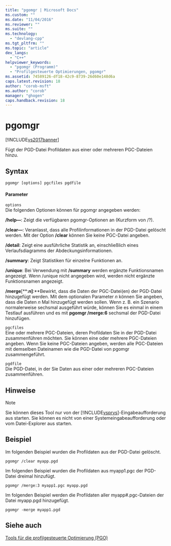 ```yaml
---
title: "pgomgr | Microsoft Docs"
ms.custom: ""
ms.date: "11/04/2016"
ms.reviewer: ""
ms.suite: ""
ms.technology: 
  - "devlang-cpp"
ms.tgt_pltfrm: ""
ms.topic: "article"
dev_langs: 
  - "C++"
helpviewer_keywords: 
  - "pgomgr (Programm)"
  - "Profilgesteuerte Optimierungen, pgomgr"
ms.assetid: 74589126-df18-42c9-8739-26d60e148d6a
caps.latest.revision: 18
author: "corob-msft"
ms.author: "corob"
manager: "ghogen"
caps.handback.revision: 18
---
```

# pgomgr
[!INCLUDE[vs2017banner](../../assembler/inline/includes/vs2017banner.md)]

Fügt der PGD\-Datei Profildaten aus einer oder mehreren PGC\-Dateien hinzu.  
  
## Syntax  
  
```  
pgomgr [options] pgcfiles pgdfile  
```  
  
#### Parameter  
 `options`  
 Die folgenden Optionen können für pgomgr angegeben werden:  
  
 **\/help—**: Zeigt die verfügbaren pgomgr\-Optionen an \(Kurzform von \/?\).  
  
 **\/clear—**: Veranlasst, dass alle Profilinformationen in der PGD\-Datei gelöscht werden.  Mit der Option **\/clear** können Sie keine PGC\-Datei angeben.  
  
 **\/detail**: Zeigt eine ausführliche Statistik an, einschließlich eines Verlaufsdiagramms der Abdeckungsinformationen.  
  
 **\/summary**: Zeigt Statistiken für einzelne Funktionen an.  
  
 **\/unique**: Bei Verwendung mit **\/summary** werden ergänzte Funktionsnamen angezeigt.  Wenn \/unique nicht angegeben wird, werden nicht ergänzte Funktionsnamen angezeigt.  
  
 **\/merge**\[**:***n*\]**:**Bewirkt, dass die Daten der PGC\-Datei\(en\) der PGD\-Datei hinzugefügt werden.  Mit dem optionalen Parameter *n* können Sie angeben, dass die Daten *n* Mal hinzugefügt werden sollen.  Wenn z. B. ein Szenario normalerweise sechsmal ausgeführt würde, können Sie es einmal in einem Testlauf ausführen und es mit **pgomgr \/merge:6** sechsmal der PGD\-Datei hinzufügen.  
  
 `pgcfiles`  
 Eine oder mehrere PGC\-Dateien, deren Profildaten Sie in der PGD\-Datei zusammenführen möchten.  Sie können eine oder mehrere PGC\-Dateien angeben.  Wenn Sie keine PGC\-Dateien angeben, werden alle PGC\-Dateien mit demselben Dateinamen wie die PGD\-Datei von pgomgr zusammengeführt.  
  
 `pgdfile`  
 Die PGD\-Datei, in der Sie Daten aus einer oder mehreren PGC\-Dateien zusammenführen.  
  
## Hinweise  
  
> [!NOTE]
>  Sie können dieses Tool nur von der [!INCLUDE[vsprvs](../../assembler/masm/includes/vsprvs_md.md)]\-Eingabeaufforderung aus starten.  Sie können es nicht von einer Systemeingabeaufforderung oder vom Datei\-Explorer aus starten.  
  
## Beispiel  
 Im folgenden Beispiel wurden die Profildaten aus der PGD\-Datei gelöscht.  
  
```  
pgomgr /clear myapp.pgd  
```  
  
 Im folgenden Beispiel wurden die Profildaten aus myapp1.pgc der PGD\-Datei dreimal hinzufügt.  
  
```  
pgomgr /merge:3 myapp1.pgc myapp.pgd  
```  
  
 Im folgenden Beispiel werden die Profildaten aller myapp\#.pgc\-Dateien der Datei myapp.pgd hinzugefügt.  
  
```  
pgomgr -merge myapp1.pgd  
```  
  
## Siehe auch  
 [Tools für die profilgesteuerte Optimierung \(PGO\)](../../build/reference/tools-for-manual-profile-guided-optimization.md)